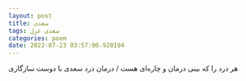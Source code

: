 ```yaml
---
layout: post
title: سعدی
tags: سعدی غزل
categories: poem
date: 2022-07-23 03:57:06.920194
---
```


هر درد را که بینی درمان و چاره‌ای هست / درمان درد سعدی با دوست سازگاری